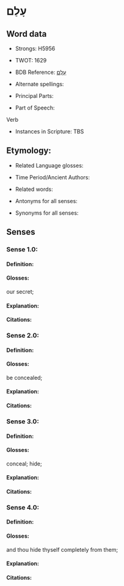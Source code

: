 # עָלַם

<!-- Status: S2="NeedsEdits" -->
<!-- Lexica used for edits:   -->

## Word data

* Strongs: H5956

* TWOT: 1629

* BDB Reference: [עָלַם](rc://en/bdb/dict/p.cx.aa)

* Alternate spellings:

* Principal Parts:

* Part of Speech:

Verb

* Instances in Scripture: TBS

## Etymology:

* Related Language glosses:

* Time Period/Ancient Authors:

* Related words:

* Antonyms for all senses:

* Synonyms for all senses:

## Senses

### Sense 1.0:

#### Definition:

#### Glosses:

our secret; 

#### Explanation:

#### Citations:



### Sense 2.0:

#### Definition:

#### Glosses:

be concealed; 

#### Explanation:

#### Citations:



### Sense 3.0:

#### Definition:

#### Glosses:

conceal; hide; 

#### Explanation:

#### Citations:



### Sense 4.0:

#### Definition:

#### Glosses:

and thou hide thyself completely from them; 

#### Explanation:

#### Citations:



